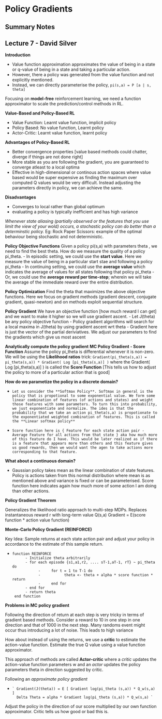 # Policy Gradients
## Summary Notes

## Lecture 7 - David Silver 

**Introduction**
- Value function approximation approximates the value of being in a state or q-value of being in a state and taking a particular action.
- However, there a policy was generated from the value function and not explicitly mentioned.
- Instead, we can directly parameterise the policy, 
      `pi(s,a) = P [a | s, theta]`

Focusing on **model-free** reinforcement learning, we need a function approximator to scale the prediction/control methods in RL.
  

**Value-Based and Policy-Based RL**
- Value Function: Learnt value function, implicit policy
- Policy Based: No value function, Learnt policy
- Actor-Critic: Learnt value function, learnt policy

**Advantages of Policy-Based RL**
- Better convergence properties [value based methods could chatter, diverge if things are not done right]
- More stable as you are following the gradient, you are guaranteed to converge atleast to a local optima
- Effective in high-dimensional or continous action spaces where value based would be super expensive as finding the maximum over computed Q values would be very difficult. Instead adjusting the parameters directly in policy, we can achieve the same.

**Disadvantages**
- Converges to local rather than global optimum
- evaluating a policy is typically inefficient and has high variance

*Whenever state aliasing  (partially observed or the features that you use limit the view of your wold) occurs, a stochastic policy can do better than a determinstic policy.* Eg: Rock Paper Scissors: example of the optimal behaviour being stochastic and not deterministic. 

**Policy Objective Functions**
Given a policy pi(s,a) with parameters theta , we need to find the best theta. How do we measure the quality of a policy pi_theta. 
      - In episodic setting, we could use the **start value**. Here we measure the value of being in a particular start stae and following a policy pi_theta
      - In continuing setting, we could use the **average value** which indicates the average of values for all states following that policy pi_theta
      - Or, we could use the **average reward per time-step**; wherein we will take the average of the immediate reward over the entire distribution. 
      
**Policy Optimization** Find the theta that maximizes the above objective functions. Here we focus on gradient methods (gradient descent, conjugate gradient, quasi-newton) and on methods exploit sequential structure.
 
**Policy Gradient**
We have an objective function [how much reward I can get] and we want to make it higher so we will use gradient ascent. 
      - Let J(theta) be any policy objective function
      - Policy gradient algorithms will search for a local maxima in J(theta) by using gradient ascent wrt theta
      - Gradient here is just the vector of the partial deriviatives. We adjust our parameters to find the gradients which give us most ascent


**Analytically compute the policy gradient**
 **MC Policy Gradient - Score Function**
Assume the policy pi_theta is differential whenever it is non-zero. We will be using the **Likelihood ratios** trick:
`Gradient(pi_theta(s,a)) = pi_theta(s,a)) * Gradient( Log [pi_theta(s,a)] )` where the Gradient( Log [pi_theta(s,a)] ) is called the **Score Function** [This tells us how to adjust the policy to more of a particular action that is good]

**How do we parametize the policy in a discrete domain?**

-     Let us consider the **Softmax Policy**. Softmax in general is the policy that is propotional to some exponential value. We form some linear combination of features (of actions and states) and weight those features with some parameters. To turn this into probability, we just exponentiate and normalize. The ides is that the probability that we take an action pi_theta(s,a) is propotionate to the exponentiated weighted combination of features. This is called the **Linear softmax policy** 

-     Score function here is { Feature for each state action pair - Average Feature for all actions from that state } aka how much more of this feature do I have. This would be later realized as if there is a feature that appears more than others and this feature gives us good rewards, then we would want the agen to take actions more corresponding to that feature.



**What about a continuous domain?**

-    Gaussian policy takes mean as the linear combination of state features. Policy is actions taken from this normal distribution where mean is as mentioned above and variance is fixed or can be parameterised. Score function here indicates again how much more of some action I am doing than other actions. 


**Policy Gradient Theorem**

Generalizes the likelihood ratio approach to multi-step MDPs. 
Replaces instantaneous reward r with long-term value Q(s,a)
Gradient  = E(score function * action value function)

**Monte-Carlo Policy Gradient (REINFORCE)**

Key Idea: Sample returns at each state action pair and adjust your policy in accordance to the estimate of this sample return.
-     function REINFORCE
            - Initialize theta arbitrarily 
            - for each episode {s1,a1,r2, .... sT-1,aT-1, rT} ~ pi_theta do
                  -     for t = 1 to T-1 do
                  -           theta <- theta + alpha * score function * return
                  -     end for
            - end for
            - return theta
       end function 


**Problems in MC policy gradient**

Following the direction of return at each step is very tricky in terms of gradient based methods. Consider a reward to 10 in one step in one direction and that of 1000 in the next step. Many randoms event might occur thus introducing a lot of noise. This leads to high variance

How about instead of using the returns, we use a **critic** to estimate the action-value function. Estimate the true Q value using a value function approximator.

This approach of methods are called **Actor-critic** where a *critic* updates the action-value function parameters w and an *actor* updates the policy parameters theta in direction suggested by critic.

Following an *approximate policy gradient* 
-     ` Gradient(J(theta)) = E [ Gradient log(pi_theta (s,a)) * Q_w(s,a) ] 
        Delta Theta = alpha * Gradient log(pi_theta (s,a)) * Q_w(s,a) `

Adjust the policy in the direction of our score multiplied by our own function approximator. Critic tells us how good or bad this is.  

